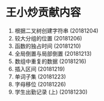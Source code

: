 # 王小炒贡献内容

1. 根据二叉树创建字符串 (20181204)
2. 较大分组的位置 (20181206)
3. 函数的独占时间 (20181210)
4. 全局倒置与局部倒置 (20181213)
5. 数组中重复的数据 (20181216)
6. 插入区间 (20181219)
7. 单词子集 (20181223)
8. 字母移位 (20181226)
9. 学生出勤记录 (上) (20181230)